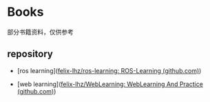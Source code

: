 # Books
部分书籍资料，仅供参考

## repository

- [ros learning]([felix-lhz/ros-learning: ROS-Learning (github.com)](https://github.com/felix-lhz/ros-learning))

- [web learning]([felix-lhz/WebLearning: WebLearning And Practice (github.com)](https://github.com/felix-lhz/WebLearning))
